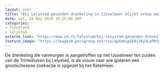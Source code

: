 ```yaml
---
layout: post
title: "Bij Lelystad gevonden drenkeling in IJsselmeer blijkt vrouw waar in het Ketelmeer naar werd gezocht"
date: Sat, 18 May 2019 10:25:00 GMT
categories: 
- flevoland 
- lelystad 
externe_link: "https://www.ad.nl/lelystad/bij-lelystad-gevonden-drenkeling-in-ijsselmeer-blijkt-vrouw-waar-in-het-ketelmeer-naar-werd-gezocht~a0e66f23/"
feature_image: "https://images0.persgroep.net/rcs/qpXe6upSE6j2Ky4LaPRfpXFBLFY/diocontent/148579271/_fitwidth/400/?appId=21791a8992982cd8da851550a453bd7f&quality=0.7"
---
```


De drenkeling die vanmorgen is aangetroffen op het IJsselmeer ten zuiden van de Trintelhaven bij Lelystad, is de vrouw naar wie gisteren een grootscheepse zoekactie is opgezet bij het Ketelmeer.
